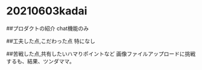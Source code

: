 # 20210603kadai

##プロダクトの紹介
chat機能のみ

##工夫した点,こだわった点
特になし

##苦戦した点,共有したいハマりポイントなど
画像ファイルアップロードに挑戦するも、結果、ツンダママ。

